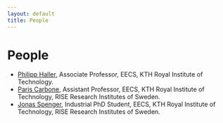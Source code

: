 ```yaml
---
layout: default
title: People
---
```


# People

* [Philipp Haller](https://www.kth.se/profile/phaller), Associate Professor, EECS, KTH Royal Institute of Technology.
* [Paris Carbone](https://www.kth.se/profile/parisc), Assistant Professor, EECS, KTH Royal Institute of Technology, RISE Research Institutes of Sweden.
* [Jonas Spenger](https://www.kth.se/profile/jspenger), Industrial PhD Student, EECS, KTH Royal Institute of Technology, RISE Research Institutes of Sweden.